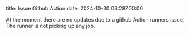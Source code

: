 title: Issue Github Action
date: 2024-10-30 06:28Z00:00

At the moment there are no updates due to a github Action runners issue. The runner is not picking up any job.
